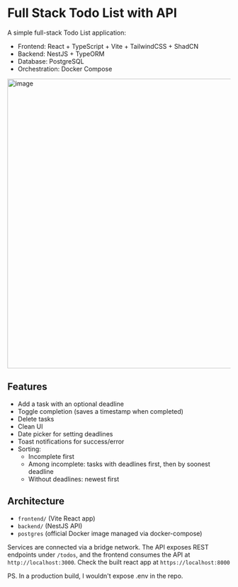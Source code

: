 # Full Stack Todo List with API

A simple full-stack Todo List application:

- Frontend: React + TypeScript + Vite + TailwindCSS + ShadCN
- Backend: NestJS + TypeORM
- Database: PostgreSQL
- Orchestration: Docker Compose

<img width="610" height="655" alt="image" src="https://github.com/user-attachments/assets/728e7a2e-ad94-4fdc-8b4b-0b128a3dfe7b" />

## Features

- Add a task with an optional deadline
- Toggle completion (saves a timestamp when completed)
- Delete tasks
- Clean UI
- Date picker for setting deadlines
- Toast notifications for success/error
- Sorting:
  - Incomplete first
  - Among incomplete: tasks with deadlines first, then by soonest deadline
  - Without deadlines: newest first

## Architecture

- `frontend/` (Vite React app)
- `backend/` (NestJS API)
- `postgres` (official Docker image managed via docker-compose)

Services are connected via a bridge network. The API exposes REST endpoints under `/todos`, and the frontend consumes the API at `http://localhost:3000`. Check the built react app at `https://localhost:8000`

PS. In a production build, I wouldn't expose .env in the repo.
